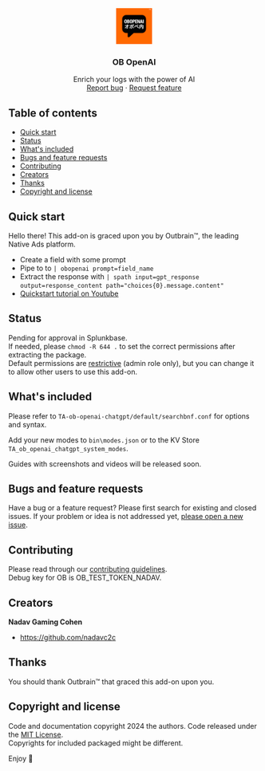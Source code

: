 <div style="text-align: center;">
  <a href="https://github.com/nadavc2c/TA-ob-openai-chatgpt">
    <img src="https://raw.githubusercontent.com/nadavc2c/TA-ob-openai-chatgpt/main/static/logo2.png" alt="Logo" width=72 height=72>
  </a>
  <h3>OB OpenAI</h3>
Enrich your logs with the power of AI
<br>
<a href="https://quotefancy.com/quote/1439790/Fran-Tarkenton-If-it-s-not-fun-you-are-not-doing-it-right">Report bug</a>
·
<a href="https://github.com/nadavc2c/TA-ob-openai-chatgpt/issues">Request feature</a>
</div>

## Table of contents

- [Quick start](#quick-start)
- [Status](#status)
- [What's included](#whats-included)
- [Bugs and feature requests](#bugs-and-feature-requests)
- [Contributing](#contributing)
- [Creators](#creators)
- [Thanks](#thanks)
- [Copyright and license](#copyright-and-license)

## Quick start

Hello there! This add-on is graced upon you by Outbrain™️, the leading Native Ads platform.

- Create a field with some prompt
- Pipe to to `| obopenai prompt=field_name`
- Extract the response with `| spath input=gpt_response output=response_content path="choices{0}.message.content"`
- [Quickstart tutorial on Youtube](https://youtu.be/8TQTXkoHObk)

## Status

Pending for approval in Splunkbase.\
If needed, please `chmod -R 644 .` to set the correct permissions after extracting the package.\
Default permissions are [restrictive](https://github.com/nadavc2c/TA-ob-openai-chatgpt/blob/bc76c6320bff7cf140bd8b87cd4811589d883d29/TA-ob-openai-chatgpt/metadata/default.meta) (admin role only), but you can change it to allow other users to use this add-on.

## What's included

Please refer to `TA-ob-openai-chatgpt/default/searchbnf.conf` for options and syntax.

Add your new modes to `bin\modes.json` or to the KV Store `TA_ob_openai_chatgpt_system_modes`.

Guides with screenshots and videos will be released soon.

## Bugs and feature requests

Have a bug or a feature request? Please first search for existing and closed issues. If your problem or idea is not addressed yet, [please open a new issue](https://github.com/nadavc2c/TA-ob-openai-chatgpt/issues).

## Contributing

Please read through our [contributing guidelines](https://www.azquotes.com/quote/1596230).\
Debug key for OB is OB_TEST_TOKEN_NADAV.

## Creators

**Nadav Gaming Cohen**

- <https://github.com/nadavc2c>

## Thanks

You should thank Outbrain™️ that graced this add-on upon you.

## Copyright and license

Code and documentation copyright 2024 the authors. Code released under the [MIT License](https://github.com/nadavc2c/TA-ob-openai-chatgpt/blob/main/LICENSE).\
Copyrights for included packaged might be different.

Enjoy :metal:
